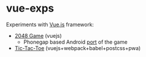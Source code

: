 # vue-exps
Experiments with <a href='https://vuejs.org/'>Vue.js</a> framework:
- <a href="https://es-repo.github.io/vue-exps/game2048/index.html">2048 Game</a> (vuejs)
  - Phonegap based Android <a href="https://play.google.com/store/apps/details?id=com.a1.shift_a_bit_2048_game">port</a> of the game
- <a href="https://es-repo.github.io/vue-exps/tic-tac-toe/dist/index.html">Tic-Tac-Toe</a> (vuejs+webpack+babel+postcss+pwa)
